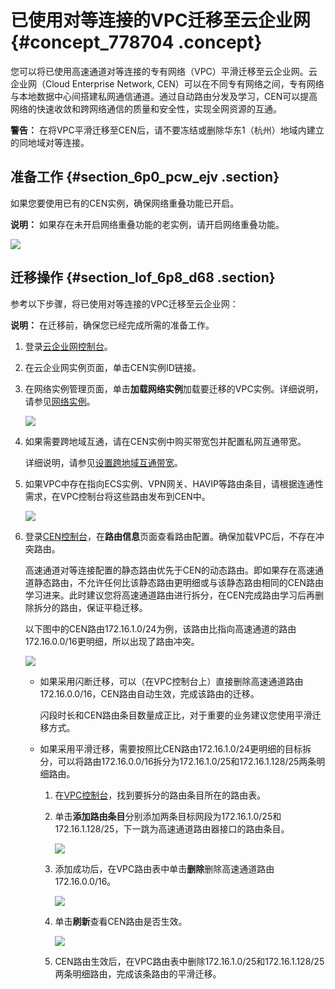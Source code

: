 # 已使用对等连接的VPC迁移至云企业网 {#concept_778704 .concept}

您可以将已使用高速通道对等连接的专有网络（VPC）平滑迁移至云企业网。云企业网（Cloud Enterprise Network, CEN）可以在不同专有网络之间，专有网络与本地数据中心间搭建私网通信通道。通过自动路由分发及学习，CEN可以提高网络的快速收敛和跨网络通信的质量和安全性，实现全网资源的互通。

**警告：** 在将VPC平滑迁移至CEN后，请不要冻结或删除华东1（杭州）地域内建立的同地域对等连接。

## 准备工作 {#section_6p0_pcw_ejv .section}

如果您要使用已有的CEN实例，确保网络重叠功能已开启。

**说明：** 如果存在未开启网络重叠功能的老实例，请开启网络重叠功能。

![](http://static-aliyun-doc.oss-cn-hangzhou.aliyuncs.com/assets/img/630333/156741668449935_zh-CN.png)

## 迁移操作 {#section_lof_6p8_d68 .section}

参考以下步骤，将已使用对等连接的VPC迁移至云企业网：

**说明：** 在迁移前，确保您已经完成所需的准备工作。

1.  登录[云企业网控制台](https://cen.console.aliyun.com)。
2.  在云企业网实例页面，单击CEN实例ID链接。
3.  在网络实例管理页面，单击**加载网络实例**加载要迁移的VPC实例。详细说明，请参见[网络实例](../intl.zh-CN/用户指南/管理网络实例/加载网络实例.md#)。

    ![](http://static-aliyun-doc.oss-cn-hangzhou.aliyuncs.com/assets/img/630439/156741668449889_zh-CN.png)

4.  如果需要跨地域互通，请在CEN实例中购买带宽包并配置私网互通带宽。

    详细说明，请参见[设置跨地域互通带宽](../intl.zh-CN/用户指南/管理跨地域互通带宽/设置跨地域互通带宽.md#section_gtq_n5n_tdb)。

5.  如果VPC中存在指向ECS实例、VPN网关、HAVIP等路由条目，请根据连通性需求，在VPC控制台将这些路由发布到CEN中。

    ![](http://static-aliyun-doc.oss-cn-hangzhou.aliyuncs.com/assets/img/630439/156741668449940_zh-CN.png)

6.  登录[CEN控制台](https://cen.console.aliyun.com/cen/detail/cen-0e7i2gmdfs6ymbxgay/route)，在**路由信息**页面查看路由配置。确保加载VPC后，不存在冲突路由。

    高速通道对等连接配置的静态路由优先于CEN的动态路由。即如果存在高速通道静态路由，不允许任何比该静态路由更明细或与该静态路由相同的CEN路由学习进来。此时建议您将高速通道路由进行拆分，在CEN完成路由学习后再删除拆分的路由，保证平稳迁移。

    以下图中的CEN路由172.16.1.0/24为例，该路由比指向高速通道的路由172.16.0.0/16更明细，所以出现了路由冲突。

    ![](http://static-aliyun-doc.oss-cn-hangzhou.aliyuncs.com/assets/img/630439/156741668549944_zh-CN.png)

    -   如果采用闪断迁移，可以（在VPC控制台上）直接删除高速通道路由172.16.0.0/16，CEN路由自动生效，完成该路由的迁移。

        闪段时长和CEN路由条目数量成正比，对于重要的业务建议您使用平滑迁移方式。

    -   如果采用平滑迁移，需要按照比CEN路由172.16.1.0/24更明细的目标拆分，可以将路由172.16.0.0/16拆分为172.16.1.0/25和172.16.1.128/25两条明细路由。
        1.  在[VPC控制台](https://vpcnext.console.aliyun.com)，找到要拆分的路由条目所在的路由表。
        2.  单击**添加路由条目**分别添加两条目标网段为172.16.1.0/25和172.16.1.128/25，下一跳为高速通道路由器接口的路由条目。

            ![](http://static-aliyun-doc.oss-cn-hangzhou.aliyuncs.com/assets/img/630439/156741668549945_zh-CN.png)

        3.  添加成功后，在VPC路由表中单击**删除**删除高速通道路由172.16.0.0/16。

            ![](http://static-aliyun-doc.oss-cn-hangzhou.aliyuncs.com/assets/img/630439/156741668549946_zh-CN.png)

        4.  单击**刷新**查看CEN路由是否生效。

            ![](http://static-aliyun-doc.oss-cn-hangzhou.aliyuncs.com/assets/img/630439/156741668549947_zh-CN.png)

        5.  CEN路由生效后，在VPC路由表中删除172.16.1.0/25和172.16.1.128/25两条明细路由，完成该条路由的平滑迁移。

